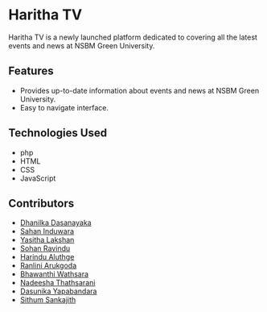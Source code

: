 # Haritha TV

Haritha TV is a newly launched platform dedicated to covering all the latest events and news at NSBM Green University.



## Features
- Provides up-to-date information about events and news at NSBM Green University.
- Easy to navigate interface.
  

## Technologies Used
- php
- HTML
- CSS
- JavaScript


## Contributors

- [Dhanilka Dasanayaka ](https://github.com/dhanilka)
- [Sahan Induwara](https://github.com/)
- [Yasitha Lakshan](https://github.com/)
- [Sohan Ravindu](https://github.com/RavinduSohan)
- [Harindu Aluthge](https://github.com/HarinduAluthge)
- [Ranlini Arukgoda](https://github.com/Viyathmaranlini)
- [Bhawanthi Wathsara](https://github.com/bhawanthiwathsara)
- [Nadeesha Thathsarani](https://github.com/nadeeshab2)
- [Dasunika Yapabandara](https://github.com/dasunikayapabandara)
- [Sithum Sankajith](https://github.com/sithumsankajith)

